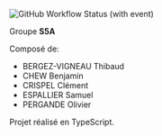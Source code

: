 ![GitHub Workflow Status (with event)](https://img.shields.io/github/actions/workflow/status/Ordwen/xtrem-craft-workshop/node.js.yml)

Groupe **S5A**

Composé de:
- BERGEZ-VIGNEAU Thibaud
- CHEW Benjamin
- CRISPEL Clément
- ESPALLIER Samuel
- PERGANDE Olivier

Projet réalisé en TypeScript.
